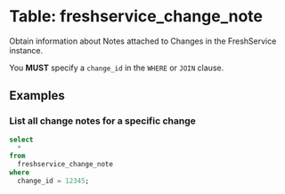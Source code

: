 # Table: freshservice_change_note

Obtain information about Notes attached to Changes in the FreshService instance.

You **MUST** specify a `change_id` in the `WHERE` or `JOIN` clause.

## Examples

### List all change notes for a specific change

```sql
select 
  *
from
  freshservice_change_note
where
  change_id = 12345;
```
